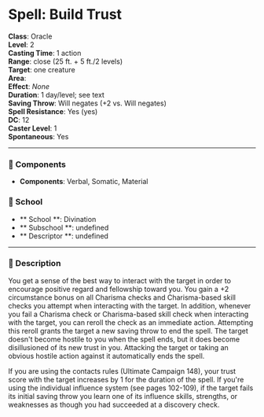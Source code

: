 
# Spell: Build Trust
**Class**: Oracle  
**Level**: 2  
**Casting Time**: 1 action  
**Range**: close (25 ft. + 5 ft./2 levels)  
**Target**: one creature  
**Area**:   
**Effect**: _None_  
**Duration**: 1 day/level; see text  
**Saving Throw**: Will negates (+2 vs. Will negates)  
**Spell Resistance**: Yes (yes)  
**DC**: 12  
**Caster Level**: 1  
**Spontaneous**: Yes

---

### 🔮 Components
- **Components**: Verbal, Somatic, Material

### 🏫 School
- ** School **: Divination
- ** Subschool **: undefined
- ** Descriptor **: undefined
---

### 📜 Description
You get a sense of the best way to interact with the target in order to encourage positive regard and fellowship toward you. You gain a +2 circumstance bonus on all Charisma checks and Charisma-based skill checks you attempt when interacting with the target. In addition, whenever you fail a Charisma check or Charisma-based skill check when interacting with the target, you can reroll the check as an immediate action. Attempting this reroll grants the target a new saving throw to end the spell. The target doesn't become hostile to you when the spell ends, but it does become disillusioned of its new trust in you. Attacking the target or taking an obvious hostile action against it automatically ends the spell.

If you are using the contacts rules (Ultimate Campaign 148), your trust score with the target increases by 1 for the duration of the spell. If you're using the individual influence system (see pages 102-109), if the target fails its initial saving throw you learn one of its influence skills, strengths, or weaknesses as though you had succeeded at a discovery check.
